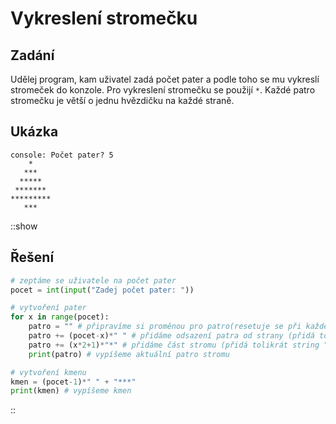 # Vykreslení stromečku

## Zadání

Udělej program, kam uživatel zadá počet pater a podle toho se mu vykreslí stromeček do konzole.
Pro vykreslení stromečku se použijí `*`.
Každé patro stromečku je větší o jednu hvězdičku na každé straně.

## Ukázka

```
console: Počet pater? 5
    *
   ***
  *****
 *******
*********
   ***
```

::show
## Řešení

```python
# zeptáme se uživatele na počet pater
pocet = int(input("Zadej počet pater: "))

# vytvoření pater
for x in range(pocet):
    patro = "" # připravíme si proměnou pro patro(resetuje se při každém cyklu)
    patro += (pocet-x)*" " # přidáme odsazení patra od strany (přidá tolikrát string " ", dá se použít místo toho, abychom dělali for cyklus)
    patro += (x*2+1)*"*" # přidáme část stromu (přidá tolikrát string "*")
    print(patro) # vypíšeme aktuální patro stromu

# vytvoření kmenu
kmen = (pocet-1)*" " + "***"
print(kmen) # vypíšeme kmen
```
::
